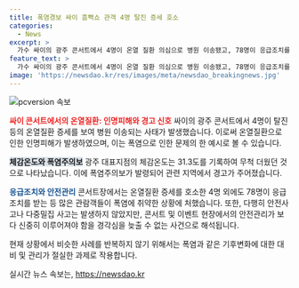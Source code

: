 ```yaml
---
title: 폭염경보 싸이 흠뻑쇼 관객 4명 탈진 증세 호소
categories:
  - News
excerpt: >
  가수 싸이의 광주 콘서트에서 4명이 온열 질환 의심으로 병원 이송됐고, 78명이 응급조치를 받았다. 다행히 안전사고는 없었으며, 체감온도가 31.3도인 가운데 일어난 이 사건은 폭염 경보가 발효된 지역에서 발생했다. 관련 지역은 폭염주의보로 상태가 낮아졌다. 요약문을 보고 더 읽고 싶을 만한 정보가 있는지 확인해보세요!
feature_text: >
  가수 싸이의 광주 콘서트에서 4명이 온열 질환 의심으로 병원 이송됐고, 78명이 응급조치를 받았다. 다행히 안전사고는 없었으며, 체감온도가 31.3도인 가운데 일어난 이 사건은 폭염 경보가 발효된 지역에서 발생했다. 관련 지역은 폭염주의보로 상태가 낮아졌다. 요약문을 보고 더 읽고 싶을 만한 정보가 있는지 확인해보세요!
image: 'https://newsdao.kr/res/images/meta/newsdao_breakingnews.jpg'
---
```


<p><img src="https://newsdao.kr/res/images/meta/newsdao_breakingnews.jpg" alt="pcversion 속보" /></p>

<p><b><span style="color: #ee2323;">싸이 콘서트에서의 온열질환: 인명피해와 경고 신호</span></b>
싸이의 광주 콘서트에서 4명이 탈진 등의 온열질환 증세를 보여 병원 이송되는 사태가 발생했습니다. 이로써 온열질환으로 인한 인명피해가 발생하였으며, 이는 폭염으로 인한 문제의 한 예시로 볼 수 있습니다.</p>

<p><b><span style="background-color: #21538527;">체감온도와 폭염주의보</span></b>
광주 대표지점의 체감온도는 31.3도를 기록하여 무척 더웠던 것으로 나타났습니다. 이에 폭염주의보가 발령되어 관련 지역에서 경고가 주어졌습니다.</p>

<p><b><span style="color: #1a5490;">응급조치와 안전관리</span></b>
콘서트장에서는 온열질환 증세를 호소한 4명 외에도 78명이 응급조치를 받는 등 많은 관람객들이 폭염에 취약한 상황에 처했습니다. 또한, 다행히 안전사고나 다중밀집 사고는 발생하지 않았지만, 콘서트 및 이벤트 현장에서의 안전관리가 보다 신중히 이루어져야 함을 경각심을 늦출 수 없는 사건으로 해석됩니다. </p>

<p>현재 상황에서 비슷한 사례를 반복하지 않기 위해서는 폭염과 같은 기후변화에 대한 대비 및 관리가 절실한 과제로 작용합니다.</p>
실시간 뉴스 속보는, <a href="https://newsdao.kr" rel="dofollow">https://newsdao.kr</a>



